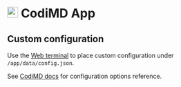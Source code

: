 # <img src="/documentation/img/codimd-logo.png" width="25px"> CodiMD App

## Custom configuration

Use the [Web terminal](/documentation/apps#web-terminal)
to place custom configuration under `/app/data/config.json`.

See [CodiMD docs](https://github.com/hackmdio/codimd/wiki/Configuration-Files-and-Application-Settings)
for configuration options reference.

